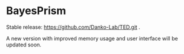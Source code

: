 # BayesPrism

Stable release: https://github.com/Danko-Lab/TED.git . 

A new version with improved memory usage and user interface will be updated soon.
